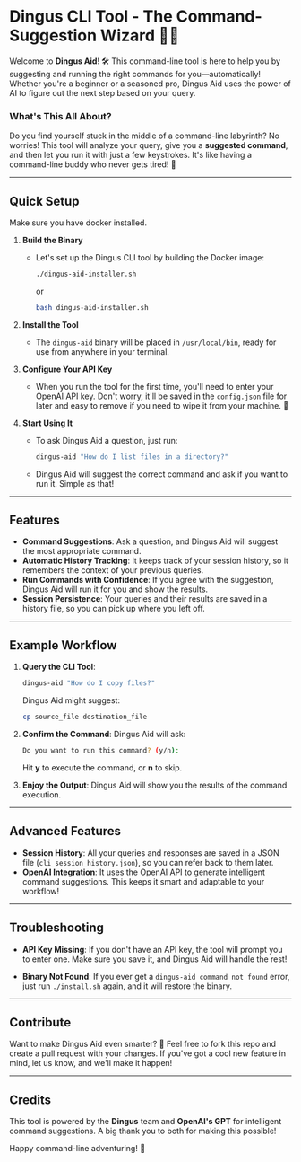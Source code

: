 # Dingus CLI Tool - The Command-Suggestion Wizard 🧙‍♂️

Welcome to **Dingus Aid**! 🛠️ This command-line tool is here to help you by suggesting and running the right commands for you—automatically! Whether you're a beginner or a seasoned pro, Dingus Aid uses the power of AI to figure out the next step based on your query.

### What's This All About?
Do you find yourself stuck in the middle of a command-line labyrinth? No worries! This tool will analyze your query, give you a **suggested command**, and then let you run it with just a few keystrokes. It's like having a command-line buddy who never gets tired! 💬

---

## Quick Setup

Make sure you have docker installed.

1. **Build the Binary**
   - Let's set up the Dingus CLI tool by building the Docker image:
     ```bash
     ./dingus-aid-installer.sh
     ```
     or
     ```bash
     bash dingus-aid-installer.sh
     ```

2. **Install the Tool**
   - The `dingus-aid` binary will be placed in `/usr/local/bin`, ready for use from anywhere in your terminal.

3. **Configure Your API Key**
   - When you run the tool for the first time, you'll need to enter your OpenAI API key. Don't worry, it'll be saved in the `config.json` file for later and easy to remove if you need to wipe it from your machine. 🔑

4. **Start Using It**
   - To ask Dingus Aid a question, just run:
     ```bash
     dingus-aid "How do I list files in a directory?"
     ```
   - Dingus Aid will suggest the correct command and ask if you want to run it. Simple as that!

---

## Features

- **Command Suggestions**: Ask a question, and Dingus Aid will suggest the most appropriate command.
- **Automatic History Tracking**: It keeps track of your session history, so it remembers the context of your previous queries.
- **Run Commands with Confidence**: If you agree with the suggestion, Dingus Aid will run it for you and show the results.
- **Session Persistence**: Your queries and their results are saved in a history file, so you can pick up where you left off.

---

## Example Workflow

1. **Query the CLI Tool**:
   ```bash
   dingus-aid "How do I copy files?"
   ```
   Dingus Aid might suggest:
   ```bash
   cp source_file destination_file
   ```

2. **Confirm the Command**:
   Dingus Aid will ask:
   ```bash
   Do you want to run this command? (y/n):
   ```
   Hit **y** to execute the command, or **n** to skip.

3. **Enjoy the Output**:
   Dingus Aid will show you the results of the command execution.

---

## Advanced Features

- **Session History**: All your queries and responses are saved in a JSON file (`cli_session_history.json`), so you can refer back to them later.
- **OpenAI Integration**: It uses the OpenAI API to generate intelligent command suggestions. This keeps it smart and adaptable to your workflow!

---

## Troubleshooting

- **API Key Missing**: If you don't have an API key, the tool will prompt you to enter one. Make sure you save it, and Dingus Aid will handle the rest!
  
- **Binary Not Found**: If you ever get a `dingus-aid command not found` error, just run `./install.sh` again, and it will restore the binary.

---

## Contribute

Want to make Dingus Aid even smarter? 🧠 Feel free to fork this repo and create a pull request with your changes. If you've got a cool new feature in mind, let us know, and we'll make it happen!

---

## Credits

This tool is powered by the **Dingus** team and **OpenAI's GPT** for intelligent command suggestions. A big thank you to both for making this possible!

Happy command-line adventuring! 🎉